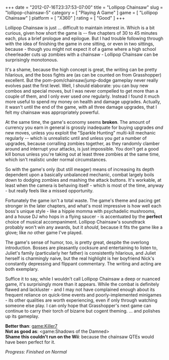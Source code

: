 +++
date = "2012-07-16T23:37:53-07:00"
title = "Lollipop Chainsaw"
slug = "lollipop-chainsaw-5"
category = [ "Playing A Game" ]
game = [ "Lollipop Chainsaw" ]
platform = [ "X360" ]
rating = [ "Good" ]
+++

Lollipop Chainsaw is just ... difficult to maintain interest in.  Which is a bit curious, given how short the game is -- five chapters of 30 to 45 minutes each, plus a brief prologue and epilogue.  But I had trouble following through with the idea of finishing the game in one sitting, or even in two sittings, because - though you might not expect it of a game where a high school cheerleader cuts up zombies with a chainsaw - Lollipop Chainsaw can be surprisingly monotonous.

It's a shame, because the high concept is great, the writing can be pretty hilarious, and the boss fights are (as can be counted on from Grasshopper) excellent.  But the pom-pom/chainsaw/jump-dodge gameplay never really evolves past the first level.  Well, I should elaborate: you can buy new combos and special moves, but I was never compelled to get more than a couple of them, and I only ever used <i>one</i> regularly.  Instead I found it much more useful to spend my money on health and damage upgrades.  Actually, it wasn't until the end of the game, with all three damage upgrades, that I felt my chainsaw was appropriately powerful.

At the same time, the game's economy seems <b>broken</b>.  The amount of currency you earn in general is grossly inadequate for buying upgrades <i>and</i> new moves, unless you exploit the "Sparkle Hunting" multi-kill mechanic regularly -- which is unrealistic until and unless you <i>get</i> a number of upgrades, because corralling zombies together, as they randomly clamber around and interrupt your attacks, is just impossible.  You don't get a good kill bonus unless you're taking out at least three zombies at the same time, which isn't realistic under normal circumstances.

So with the game's only (but still meager) means of increasing its depth dependent upon a basically unbalanced mechanic, combat largely boils down to dodging zombies and mashing the attack buttons.  It's workable, at least when the camera is behaving itself - which is most of the time, anyway - but really feels like a missed opportunity.

Fortunately the game isn't a total waste.  The game's theme and pacing get stronger in the later chapters, and what's most impressive is how well each boss's unique style - like a hippie momma with psychadelic mushrooms, and a house DJ who hops in a flying saucer - is accentuated by the <b>perfect</b> choice of musical accompaniment.  Lollipop Chainsaw's soundtrack probably won't win any awards, but it <i>should</i>, because it fits the game like a glove; like <i>no</i> other game I've played.

The game's sense of humor, too, is pretty great, despite the overlong introduction.  Bosses are pleasantly cocksure and entertaining to listen to, Juliet's family (particularly her father) is consistently hilarious, and Juliet herself is charmingly naive, but the real highlight is her boyfriend Nick's constantly depressing and flippant commentary.  The writing and acting are both exemplary.

Suffice it to say, while I wouldn't call Lollipop Chainsaw a deep or nuanced game, it's surprisingly more than it appears.  While the combat is definitely flawed and lackluster - and I may not have complained enough about its frequent reliance on quick-time events and poorly-implemented minigames - its other qualities are worth experiencing, even if only through watching someone else play.  I can only hope that Grasshopper's next game can continue to carry their torch of bizarre but cogent theming.  ... and polishes up its gameplay.

<b>Better than</b>: <game:Killer7>  
<b>Not as good as</b>: <game:Shadows of the Damned>  
<b>Shame this couldn't run on the Wii</b>: because the chainsaw QTEs would have been perfect for it.

<i>Progress: Finished on Normal</i>